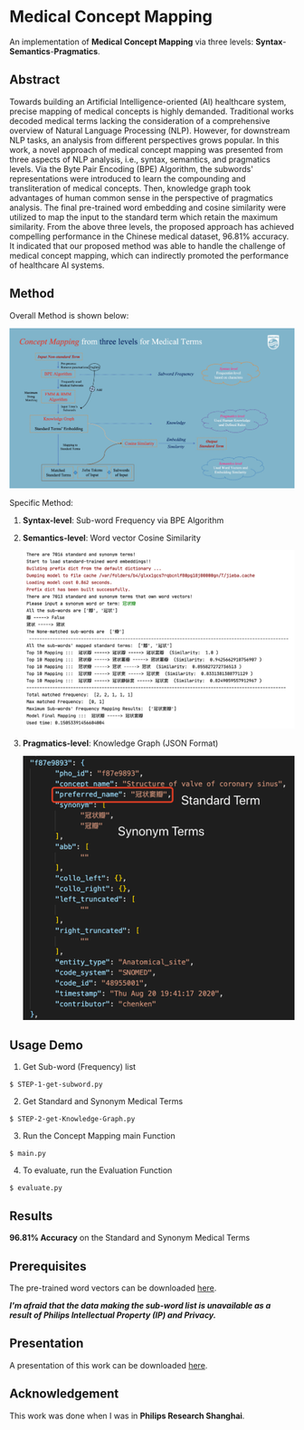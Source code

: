 # Medical Concept Mapping

An implementation of **Medical Concept Mapping** via three levels: **Syntax**-**Semantics**-**Pragmatics**.

## Abstract

Towards building an Artificial Intelligence-oriented (AI) healthcare system, precise mapping of medical concepts is highly demanded. Traditional works decoded medical terms lacking the consideration of a comprehensive overview of Natural Language Processing (NLP). However, for downstream NLP tasks, an analysis from different perspectives grows popular. In this work, a novel approach of medical concept mapping was presented from three aspects of NLP analysis, i.e., syntax, semantics, and pragmatics levels. Via the Byte Pair Encoding (BPE) Algorithm, the subwords' representations were introduced to learn the compounding and transliteration of medical concepts. Then, knowledge graph took advantages of human common sense in the perspective of pragmatics analysis. The final pre-trained word embedding and cosine similarity were utilized to map the input to the standard term which retain the maximum similarity. From the above three levels, the proposed approach has achieved compelling performance in the Chinese medical dataset, 96.81% accuracy. It indicated that our proposed method was able to handle the challenge of medical concept mapping, which can indirectly promoted the performance of healthcare AI systems.

## Method

Overall Method is shown below:

<p align="center">
  <img src='Method.png'>
</p>

Specific Method:

1. **Syntax-level**: Sub-word Frequency via BPE Algorithm 

2. **Semantics-level**: Word vector Cosine Similarity
    
    <p align="center">
      <img src='Demo.png'>
    </p>

3. **Pragmatics-level**: Knowledge Graph (JSON Format)

    <p align="center">
      <img src='Knowledge-Graph.png'>
    </p>

## Usage Demo

1. Get Sub-word (Frequency) list

```text
$ STEP-1-get-subword.py
```

2. Get Standard and Synonym Medical Terms

```text
$ STEP-2-get-Knowledge-Graph.py
```

3. Run the Concept Mapping main Function

```text
$ main.py
```

4. To evaluate, run the Evaluation Function

```text
$ evaluate.py
```

## Results

**96.81% Accuracy** on the Standard and Synonym Medical Terms

## Prerequisites

The pre-trained word vectors can be downloaded [here](https://drive.google.com/file/d/19UoQOS0MCefIiqTqpQAzFePJdsRnmpuC/view?usp=sharing).

***I'm afraid that the data making the sub-word list is unavailable as a result of Philips Intellectual Property (IP) and Privacy.***

## Presentation

A presentation of this work can be downloaded [here](https://github.com/SuperBruceJia/paper-reading/raw/master/NLP-field/Sub-words/Concept-Matching-Task.pptx).

## Acknowledgement

This work was done when I was in **Philips Research Shanghai**.
